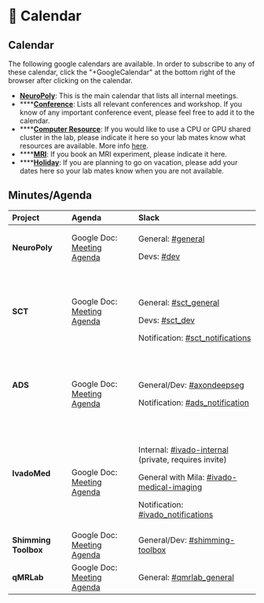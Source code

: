 # <span>📅</span> Calendar

## Calendar

The following google calendars are available. In order to subscribe to any of these calendar, click the "+GoogleCalendar" at the bottom right of the browser after clicking on the calendar.

* [**NeuroPoly**](https://calendar.google.com/calendar/embed?src=h4tfirrturtt83oamhht396uv8%40group.calendar.google.com&ctz=America%2FToronto): This is the main calendar that lists all internal meetings. 
* \*\*\*\*[**Conference**](https://calendar.google.com/calendar/embed?src=min92rurvg89o5bci90qs5iqc0%40group.calendar.google.com&ctz=America%2FToronto): Lists all relevant conferences and workshop. If you know of any important conference event, please feel free to add it to the calendar.
* \*\*\*\*[**Computer Resource**](https://calendar.google.com/calendar/embed?src=4mg6bgd9pv55thf9486t2miht8%40group.calendar.google.com&ctz=America%2FToronto): If you would like to use a CPU or GPU shared cluster in the lab, please indicate it here so your lab mates know what resources are available. More info [here](https://intranet.neuro.polymtl.ca/computing-resources/computing-resources-neuropoly#computingprogramming_stations).  
* \*\*\*\*[**MRI**](https://calendar.google.com/calendar/embed?src=k4moiei5d2lh84iokouk6lt84o%40group.calendar.google.com&ctz=America%2FToronto): If you book an MRI experiment, please indicate it here. 
* \*\*\*\*[**Holiday**](https://calendar.google.com/calendar/embed?src=qtrbj6k5msf69q65gtiv0fnogc%40group.calendar.google.com&ctz=America%2FToronto): If you are planning to go on vacation, please add your dates here so your lab mates know when you are not available. 

## Minutes/Agenda

<table>
  <thead>
    <tr>
      <th style="text-align:left"><b>Project</b>
      </th>
      <th style="text-align:left">Agenda</th>
      <th style="text-align:left">Slack</th>
    </tr>
  </thead>
  <tbody>
    <tr>
      <td style="text-align:left"><b>NeuroPoly</b>
      </td>
      <td style="text-align:left">Google Doc: <a href="https://docs.google.com/document/d/1yCsdUsbBZkHjDcf86_kN2ivh9G86B_VqnJ-dW5ZT4FM/edit#heading=h.vf0bbedsu4ln">Meeting Agenda</a>&#x200B;</td>
      <td
      style="text-align:left">
        <p>General: <a href="https://neuropoly.slack.com/archives/C034UD4QW">#general</a>&#x200B;</p>
        <p>Devs: <a href="https://neuropoly.slack.com/archives/C01TA54MW72">#dev</a>&#x200B;</p>
        </td>
    </tr>
    <tr>
      <td style="text-align:left"><b>SCT</b>
      </td>
      <td style="text-align:left">Google Doc: <a href="https://docs.google.com/document/d/1ItApJQfajO2lRzOU2yenWbeRg6alfsdut3J4AVVdo78/edit#heading=h.hy6n5q7hqlg0">Meeting Agenda</a>
      </td>
      <td style="text-align:left">
        <p>&#x200B;</p>
        <p>General: <a href="https://neuropoly.slack.com/archives/CB27THD2T">#sct_general</a>&#x200B;</p>
        <p>Devs: <a href="https://neuropoly.slack.com/archives/CAW9X21D5">#sct_dev</a>&#x200B;</p>
        <p>Notification: <a href="https://neuropoly.slack.com/archives/CB27WFN3Z">#sct_notifications</a>&#x200B;</p>
      </td>
    </tr>
    <tr>
      <td style="text-align:left"><b>ADS</b>
      </td>
      <td style="text-align:left">
        <p>&#x200B;</p>
        <p>Google Doc: <a href="https://docs.google.com/document/d/1C-72TFgG_tn4FDEQCjoecS4SloS__eQtNuYs-xOcKxQ/edit">Meeting Agenda</a>&#x200B;</p>
      </td>
      <td style="text-align:left">
        <p>&#x200B;</p>
        <p>General/Dev: <a href="https://neuropoly.slack.com/archives/CB0KLDR09">#axondeepseg</a>&#x200B;</p>
        <p>Notification: <a href="https://neuropoly.slack.com/archives/C01R5NP7C3B">#ads_notification</a>&#x200B;</p>
      </td>
    </tr>
    <tr>
      <td style="text-align:left"><b>IvadoMed</b>
      </td>
      <td style="text-align:left">
        <p>&#x200B;</p>
        <p>Google Doc: <a href="https://docs.google.com/document/d/19mEHKOZKFdprb3UPQYxmfO46mn0bPQfOgE-WPdeF7AQ/edit#">Meeting Agenda</a>&#x200B;</p>
      </td>
      <td style="text-align:left">
        <p>&#x200B;</p>
        <p>Internal: <a href="https://neuropoly.slack.com/archives/CG39RPHFS">#ivado-internal</a> (private,
          requires invite)</p>
        <p>General with Mila: <a href="https://neuropoly.slack.com/archives/C8JM2P004">#ivado-medical-imaging</a>&#x200B;</p>
        <p>Notification: <a href="https://neuropoly.slack.com/archives/C01QRGJ5PH9">#ivado_notifications</a>&#x200B;</p>
      </td>
    </tr>
    <tr>
      <td style="text-align:left"><b>Shimming Toolbox</b>
      </td>
      <td style="text-align:left">Google Doc: <a href="https://docs.google.com/document/d/1CKpGLPcQ133hNdVa-Hzk5AINkJiQ13-uBEiDogpE8sg/edit#">Meeting Agenda</a>&#x200B;</td>
      <td
      style="text-align:left">General/Dev: <a href="https://neuropoly.slack.com/archives/CQXMSG4UU">#shimming-toolbox</a>&#x200B;</td>
    </tr>
    <tr>
      <td style="text-align:left"><b>qMRLab</b>
      </td>
      <td style="text-align:left">Google Doc: <a href="https://docs.google.com/document/d/1raLF3AVCFP3yzljjYtmqEwJnEO7XnDmjLxFRDj3i8Vs/edit">Meeting Agenda</a>
      </td>
      <td style="text-align:left">General: <a href="https://neuropoly.slack.com/archives/C72MGA2RW">#qmrlab_general</a>
      </td>
    </tr>
  </tbody>
</table>



